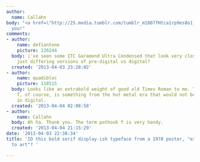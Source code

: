 ```yaml
---
author:
  name: Callahn
body: "<a href=\"http://25.media.tumblr.com/tumblr_m1807fHtca1rp9es8o1_500.jpg\">http://25.media.tumblr.com/tumblr_m1807fHtca1rp9es8o1_500.jpg</a>\r\n\r\nThank
  you!"
comments:
- author:
    name: defiantone
    picture: 126244
  body: i've seen some ITC Garamond Ultra Condensed that look very close. perhaps
    just differing versions of pre-digital vs digital?
  created: '2013-04-03 23:28:02'
- author:
    name: quadibloc
    picture: 118515
  body: Looks like an extrabold weight of good old Times Roman to me. The pothook
    f, of course, is something from the hot metal era that would not be preserved
    in digital.
  created: '2013-04-04 02:08:58'
- author:
    name: Callahn
  body: Ah ha. Thank you. The term pothook f is very handy.
  created: '2013-04-04 21:15:29'
date: '2013-04-03 22:38:34'
title: 'ID this bold serif display-ish typeface from a 1978 poster, "expose yourself
  to art"? '

---
```

